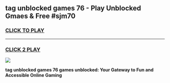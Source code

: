 
## tag unblocked games 76 - Play Unblocked Gmaes & Free #sjm70
<h3>
<a href="https://premium.freeplayer.one?title=tag_unblocked_games_76&ref=03M">CLICK TO PLAY</a></h3>
<hr>

<h3>
<a href="https://premium.freeplayer.one?title=tag_unblocked_games_76&ref=03M">CLICK 2 PLAY</a>
  
</h3>

<a href="https://premium.freeplayer.one?title=tag_unblocked_games_76&ref=03M"><img src="https://clearcache.store/games.png"></a>


**tag unblocked games 76 games unblocked: Your Gateway to Fun and Accessible Online Gaming**
